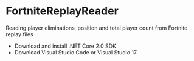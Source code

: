 # FortniteReplayReader
Reading player eliminations, position and total player count from Fortnite replay files

- Download and install .NET Core 2.0 SDK
- Download Visual Studio Code or Visual Studio 17
